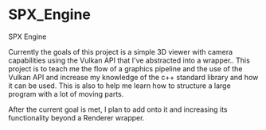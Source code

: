 # SPX_Engine

SPX Engine

Currently the goals of this project is a simple 3D viewer with camera capabilities using the Vulkan API that I've abstracted into a wrapper.. 
This project is to teach me the flow of a graphics pipeline and the use of the Vulkan API and increase my knowledge of the c++ standard library and how it can be used.
This is also to help me learn how to structure a large program with a lot of moving parts.


After the current goal is met, I plan to add onto it and increasing its functionality beyond a Renderer wrapper.
